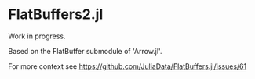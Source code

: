 # FlatBuffers2.jl

Work in progress. 

Based on the FlatBuffer submodule of 'Arrow.jl'.

For more context see https://github.com/JuliaData/FlatBuffers.jl/issues/61